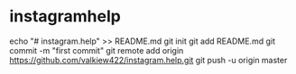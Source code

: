 # instagramhelp
echo "# instagram.help" >> README.md git init git add README.md git commit -m "first commit" git remote add origin https://github.com/valkiew422/instagram.help.git git push -u origin master
